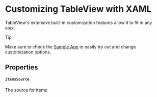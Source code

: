 # Customizing TableView with XAML
TableView's extensive built-in customization features allow it to fit in any app.

> [!TIP]
> Make sure to check the [Sample App](https://github.com/w-ahmad/WinUI.TableView.SampleApp.git) to easily try out and change customization options.

## Properties
#### `ItemsSource`
The source for items 